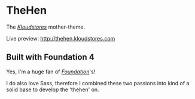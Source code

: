 TheHen
======

The *[Kloudstores](http://www.kloudstores.com)* mother-theme.

Live preview: http://thehen.kloudstores.com


Built with Foundation 4
-----------------------

Yes, I'm a huge fan of *[Foundation](http://foundation.zurb.com)*'s!

I do also love Sass, therefore I combined these two passions into kind of a solid base to develop the 'thehen' on.


